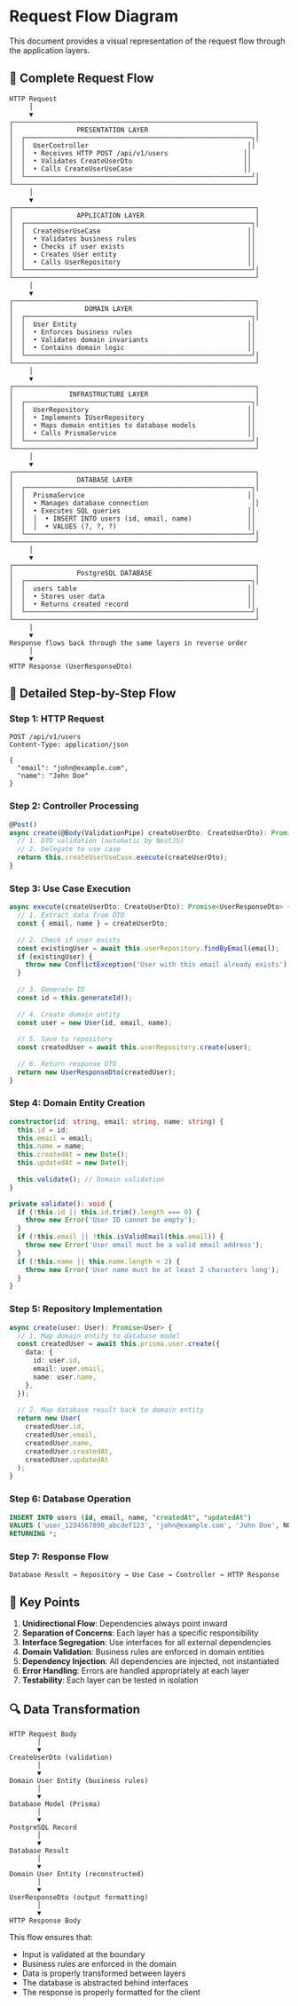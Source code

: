 # Request Flow Diagram

This document provides a visual representation of the request flow through the application layers.

## 🔄 Complete Request Flow

```
HTTP Request
     │
     ▼
┌─────────────────────────────────────────────────────────────┐
│                PRESENTATION LAYER                           │
│  ┌─────────────────────────────────────────────────────────┐│
│  │  UserController                                        ││
│  │  • Receives HTTP POST /api/v1/users                   ││
│  │  • Validates CreateUserDto                            ││
│  │  • Calls CreateUserUseCase                            ││
│  └─────────────────────────────────────────────────────────┘│
└─────────────────────────────────────────────────────────────┘
     │
     ▼
┌─────────────────────────────────────────────────────────────┐
│                APPLICATION LAYER                            │
│  ┌─────────────────────────────────────────────────────────┐│
│  │  CreateUserUseCase                                     ││
│  │  • Validates business rules                            ││
│  │  • Checks if user exists                               ││
│  │  • Creates User entity                                 ││
│  │  • Calls UserRepository                                ││
│  └─────────────────────────────────────────────────────────┘│
└─────────────────────────────────────────────────────────────┘
     │
     ▼
┌─────────────────────────────────────────────────────────────┐
│                  DOMAIN LAYER                               │
│  ┌─────────────────────────────────────────────────────────┐│
│  │  User Entity                                           ││
│  │  • Enforces business rules                             ││
│  │  • Validates domain invariants                         ││
│  │  • Contains domain logic                               ││
│  └─────────────────────────────────────────────────────────┘│
└─────────────────────────────────────────────────────────────┘
     │
     ▼
┌─────────────────────────────────────────────────────────────┐
│              INFRASTRUCTURE LAYER                           │
│  ┌─────────────────────────────────────────────────────────┐│
│  │  UserRepository                                        ││
│  │  • Implements IUserRepository                          ││
│  │  • Maps domain entities to database models             ││
│  │  • Calls PrismaService                                 ││
│  └─────────────────────────────────────────────────────────┘│
└─────────────────────────────────────────────────────────────┘
     │
     ▼
┌─────────────────────────────────────────────────────────────┐
│                DATABASE LAYER                               │
│  ┌─────────────────────────────────────────────────────────┐│
│  │  PrismaService                                         ││
│  │  • Manages database connection                          ││
│  │  • Executes SQL queries                                ││
│  │  │  • INSERT INTO users (id, email, name)              ││
│  │  │  • VALUES (?, ?, ?)                                 ││
│  └─────────────────────────────────────────────────────────┘│
└─────────────────────────────────────────────────────────────┘
     │
     ▼
┌─────────────────────────────────────────────────────────────┐
│                PostgreSQL DATABASE                          │
│  ┌─────────────────────────────────────────────────────────┐│
│  │  users table                                           ││
│  │  • Stores user data                                    ││
│  │  • Returns created record                              ││
│  └─────────────────────────────────────────────────────────┘│
└─────────────────────────────────────────────────────────────┘
     │
     ▼
Response flows back through the same layers in reverse order
     │
     ▼
HTTP Response (UserResponseDto)
```

## 🔧 Detailed Step-by-Step Flow

### Step 1: HTTP Request
```
POST /api/v1/users
Content-Type: application/json

{
  "email": "john@example.com",
  "name": "John Doe"
}
```

### Step 2: Controller Processing
```typescript
@Post()
async create(@Body(ValidationPipe) createUserDto: CreateUserDto): Promise<UserResponseDto> {
  // 1. DTO validation (automatic by NestJS)
  // 2. Delegate to use case
  return this.createUserUseCase.execute(createUserDto);
}
```

### Step 3: Use Case Execution
```typescript
async execute(createUserDto: CreateUserDto): Promise<UserResponseDto> {
  // 1. Extract data from DTO
  const { email, name } = createUserDto;
  
  // 2. Check if user exists
  const existingUser = await this.userRepository.findByEmail(email);
  if (existingUser) {
    throw new ConflictException('User with this email already exists');
  }
  
  // 3. Generate ID
  const id = this.generateId();
  
  // 4. Create domain entity
  const user = new User(id, email, name);
  
  // 5. Save to repository
  const createdUser = await this.userRepository.create(user);
  
  // 6. Return response DTO
  return new UserResponseDto(createdUser);
}
```

### Step 4: Domain Entity Creation
```typescript
constructor(id: string, email: string, name: string) {
  this.id = id;
  this.email = email;
  this.name = name;
  this.createdAt = new Date();
  this.updatedAt = new Date();
  
  this.validate(); // Domain validation
}

private validate(): void {
  if (!this.id || this.id.trim().length === 0) {
    throw new Error('User ID cannot be empty');
  }
  if (!this.email || !this.isValidEmail(this.email)) {
    throw new Error('User email must be a valid email address');
  }
  if (!this.name || this.name.length < 2) {
    throw new Error('User name must be at least 2 characters long');
  }
}
```

### Step 5: Repository Implementation
```typescript
async create(user: User): Promise<User> {
  // 1. Map domain entity to database model
  const createdUser = await this.prisma.user.create({
    data: {
      id: user.id,
      email: user.email,
      name: user.name,
    },
  });
  
  // 2. Map database result back to domain entity
  return new User(
    createdUser.id,
    createdUser.email,
    createdUser.name,
    createdUser.createdAt,
    createdUser.updatedAt
  );
}
```

### Step 6: Database Operation
```sql
INSERT INTO users (id, email, name, "createdAt", "updatedAt")
VALUES ('user_1234567890_abcdef123', 'john@example.com', 'John Doe', NOW(), NOW())
RETURNING *;
```

### Step 7: Response Flow
```
Database Result → Repository → Use Case → Controller → HTTP Response
```

## 🎯 Key Points

1. **Unidirectional Flow**: Dependencies always point inward
2. **Separation of Concerns**: Each layer has a specific responsibility
3. **Interface Segregation**: Use interfaces for all external dependencies
4. **Domain Validation**: Business rules are enforced in domain entities
5. **Dependency Injection**: All dependencies are injected, not instantiated
6. **Error Handling**: Errors are handled appropriately at each layer
7. **Testability**: Each layer can be tested in isolation

## 🔍 Data Transformation

```
HTTP Request Body
       │
       ▼
CreateUserDto (validation)
       │
       ▼
Domain User Entity (business rules)
       │
       ▼
Database Model (Prisma)
       │
       ▼
PostgreSQL Record
       │
       ▼
Database Result
       │
       ▼
Domain User Entity (reconstructed)
       │
       ▼
UserResponseDto (output formatting)
       │
       ▼
HTTP Response Body
```

This flow ensures that:
- Input is validated at the boundary
- Business rules are enforced in the domain
- Data is properly transformed between layers
- The database is abstracted behind interfaces
- The response is properly formatted for the client
